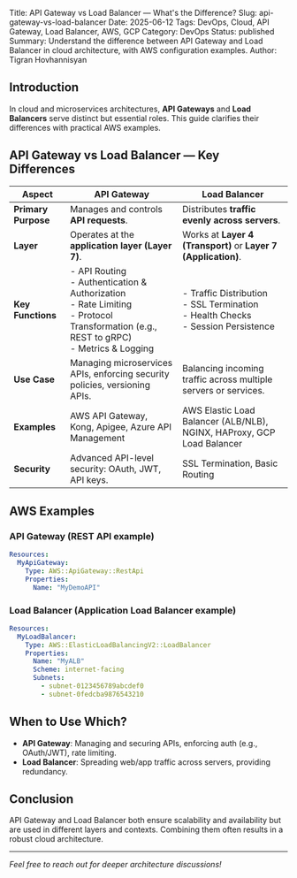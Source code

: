 Title: API Gateway vs Load Balancer — What's the Difference?
Slug: api-gateway-vs-load-balancer
Date: 2025-06-12
Tags: DevOps, Cloud, API Gateway, Load Balancer, AWS, GCP
Category: DevOps
Status: published
Summary: Understand the difference between API Gateway and Load Balancer in cloud architecture, with AWS configuration examples.
Author: Tigran Hovhannisyan

## Introduction

In cloud and microservices architectures, **API Gateways** and **Load Balancers** serve distinct but essential roles. This guide clarifies their differences with practical AWS examples.

## API Gateway vs Load Balancer — Key Differences

| Aspect              | API Gateway                                                                                                                                               | Load Balancer                                                                                    |
| ------------------- | --------------------------------------------------------------------------------------------------------------------------------------------------------- | ------------------------------------------------------------------------------------------------ |
| **Primary Purpose** | Manages and controls **API requests**.                                                                                                                    | Distributes **traffic evenly across servers**.                                                   |
| **Layer**           | Operates at the **application layer (Layer 7)**.                                                                                                          | Works at **Layer 4 (Transport)** or **Layer 7 (Application)**.                                   |
| **Key Functions**   | - API Routing  <br> - Authentication & Authorization  <br> - Rate Limiting  <br> - Protocol Transformation (e.g., REST to gRPC)  <br> - Metrics & Logging | - Traffic Distribution  <br> - SSL Termination  <br> - Health Checks  <br> - Session Persistence |
| **Use Case**        | Managing microservices APIs, enforcing security policies, versioning APIs.                                                                                | Balancing incoming traffic across multiple servers or services.                                  |
| **Examples**        | AWS API Gateway, Kong, Apigee, Azure API Management                                                                                                       | AWS Elastic Load Balancer (ALB/NLB), NGINX, HAProxy, GCP Load Balancer                           |
| **Security**        | Advanced API-level security: OAuth, JWT, API keys.                                                                                                        | SSL Termination, Basic Routing                                                                   |

## AWS Examples

### API Gateway (REST API example)

```yaml
Resources:
  MyApiGateway:
    Type: AWS::ApiGateway::RestApi
    Properties:
      Name: "MyDemoAPI"
```

### Load Balancer (Application Load Balancer example)

```yaml
Resources:
  MyLoadBalancer:
    Type: AWS::ElasticLoadBalancingV2::LoadBalancer
    Properties:
      Name: "MyALB"
      Scheme: internet-facing
      Subnets:
        - subnet-0123456789abcdef0
        - subnet-0fedcba9876543210
```

## When to Use Which?

- **API Gateway**: Managing and securing APIs, enforcing auth (e.g., OAuth/JWT), rate limiting.
- **Load Balancer**: Spreading web/app traffic across servers, providing redundancy.

## Conclusion

API Gateway and Load Balancer both ensure scalability and availability but are used in different layers and contexts. Combining them often results in a robust cloud architecture.

---

*Feel free to reach out for deeper architecture discussions!*
